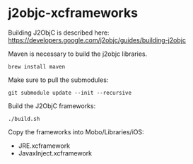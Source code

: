 # j2objc-xcframeworks

Building J2ObjC is described here: https://developers.google.com/j2objc/guides/building-j2objc

Maven is necessary to build the j2objc libraries.
```Shell
brew install maven
```

Make sure to pull the submodules:
```Shell
git submodule update --init --recursive
```

Build the J2ObjC frameworks:
```Shell
./build.sh
```

Copy the frameworks into Mobo/Libraries/iOS:
- JRE.xcframework
- JavaxInject.xcframework
